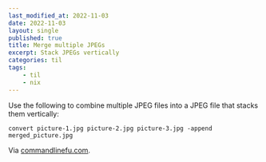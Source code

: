 ```yaml
---
last_modified_at: 2022-11-03
date: 2022-11-03
layout: single
published: true
title: Merge multiple JPEGs
excerpt: Stack JPEGs vertically
categories: til
tags:
    - til
    - nix
---
```


Use the following to combine multiple JPEG files into a JPEG file that stacks them vertically:

```shell
convert picture-1.jpg picture-2.jpg picture-3.jpg -append merged_picture.jpg
```

Via [commandlinefu.com](https://www.commandlinefu.com/commands/view/27838/merge-multiple-jpgs-to-one-picture-vertikal).
